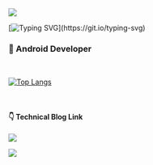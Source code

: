 <img src="https://capsule-render.vercel.app/api?type=waving&color=auto&height=150&section=header" />

[![Typing SVG](https://readme-typing-svg.demolab.com?font=Rubik&weight=700&size=35&duration=1500&pause=10000&color=204FFF&random=false&width=435&lines=Welcome+to+Oscar+World+!)](https://git.io/typing-svg)

### 📱 Android Developer

<br/>

[![Top Langs](https://github-readme-stats.vercel.app/api/top-langs/?username=Oscar-World)](https://github.com/anuraghazra/github-readme-stats)

<br/>

#### 👇 Technical Blog Link

<a href="https://oscarstory.tistory.com/"><img src="https://img.shields.io/badge/TISTORY-EC4815?style=flat-square&logo=Tistory&logoColor=FFFFFF"/></a>

<img src="https://capsule-render.vercel.app/api?type=waving&color=auto&height=150&section=footer" />
